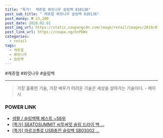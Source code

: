 ```yaml
--- 
title: "특가!  캐쥬얼 롸잇나우 슬링백 810136" 
post_sub_title: " 캐쥬얼 롸잇나우 슬링백 810136" 
post_money: ₩ 23,200 
post_date: 2020.02.01 
post_img_url: https://static.coupangcdn.com/image/retail/images/2019/07/10/19/0/4a70f93a-d390-4b52-ba3b-7ec0c263d7f3.jpg 
post_link_url: https://coupa.ng/bnPbWx 
categories: 
  - retail 
tags: 
  - 캐쥬얼 
  - 롸잇나우 
  - 슬링백 
--- 
```

  #캐쥬얼 #롸잇나우 #슬링백 
<hr> 

> 가장 훌륭한 기술, 가장 배우기 어려운 기술은 세상을 살아가는 기술이다. - 메이시 


### POWER LINK

* <a href="https://blog.naver.com/santokki14/221792183304" target="_blank">생활 / 슬링백팩 베스트 ~56위</a>
* <a href="https://blog.naver.com/santokki14/221789776344" target="_blank">[특가] SEATOSUMMIT 씨투써밋 슬링 드라이 백 ...</a>
* <a href="https://blog.naver.com/sakai111/221792629115" target="_blank">[특가] 마르코폴로 USB충전 슬링백 SB03002 ...</a>
